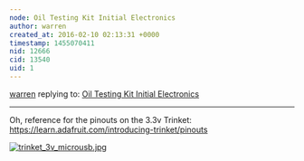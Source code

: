 ```yaml
---
node: Oil Testing Kit Initial Electronics
author: warren
created_at: 2016-02-10 02:13:31 +0000
timestamp: 1455070411
nid: 12666
cid: 13540
uid: 1
---
```




[warren](../profile/warren) replying to: [Oil Testing Kit Initial Electronics](../notes/cbreuer/02-06-2016/oil-testing-kit-initial-electronics)

----
Oh, reference for the pinouts on the 3.3v Trinket: https://learn.adafruit.com/introducing-trinket/pinouts


[![trinket_3v_microusb.jpg](//i.publiclab.org/system/images/photos/000/014/204/medium/trinket_3v_microusb.jpg)](//i.publiclab.org/system/images/photos/000/014/204/original/trinket_3v_microusb.jpg)

